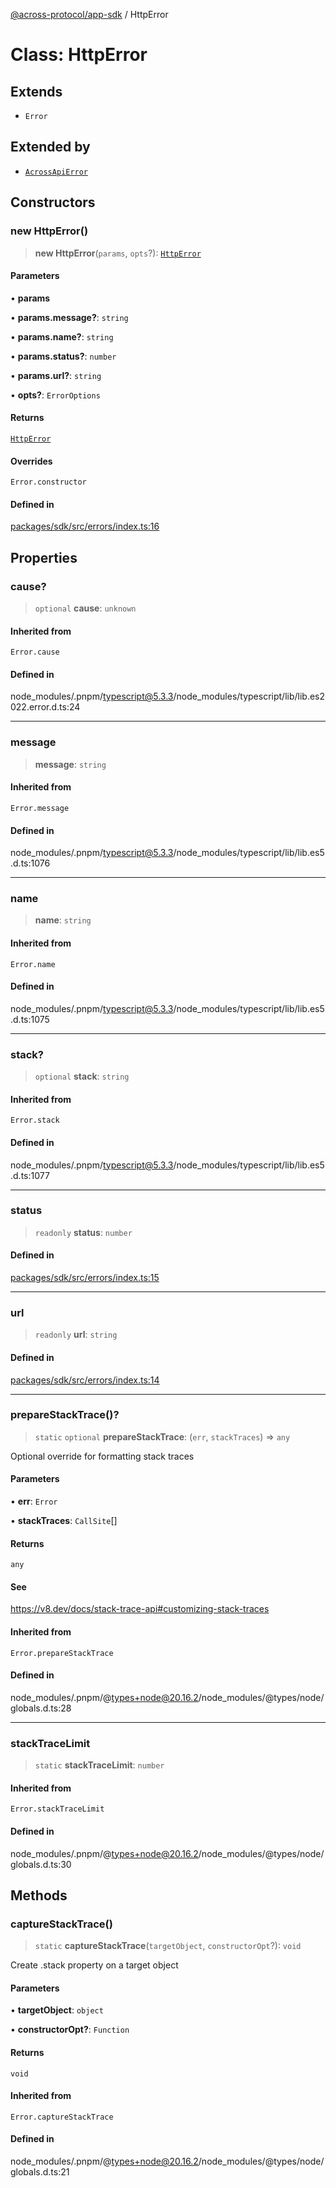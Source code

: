 [@across-protocol/app-sdk](../README.md) / HttpError

# Class: HttpError

## Extends

- `Error`

## Extended by

- [`AcrossApiError`](AcrossApiError.md)

## Constructors

### new HttpError()

> **new HttpError**(`params`, `opts`?): [`HttpError`](HttpError.md)

#### Parameters

• **params**

• **params.message?**: `string`

• **params.name?**: `string`

• **params.status?**: `number`

• **params.url?**: `string`

• **opts?**: `ErrorOptions`

#### Returns

[`HttpError`](HttpError.md)

#### Overrides

`Error.constructor`

#### Defined in

[packages/sdk/src/errors/index.ts:16](https://github.com/across-protocol/toolkit/blob/fa61c35c7597804e093096de254dbc326f096003/packages/sdk/src/errors/index.ts#L16)

## Properties

### cause?

> `optional` **cause**: `unknown`

#### Inherited from

`Error.cause`

#### Defined in

node_modules/.pnpm/typescript@5.3.3/node_modules/typescript/lib/lib.es2022.error.d.ts:24

---

### message

> **message**: `string`

#### Inherited from

`Error.message`

#### Defined in

node_modules/.pnpm/typescript@5.3.3/node_modules/typescript/lib/lib.es5.d.ts:1076

---

### name

> **name**: `string`

#### Inherited from

`Error.name`

#### Defined in

node_modules/.pnpm/typescript@5.3.3/node_modules/typescript/lib/lib.es5.d.ts:1075

---

### stack?

> `optional` **stack**: `string`

#### Inherited from

`Error.stack`

#### Defined in

node_modules/.pnpm/typescript@5.3.3/node_modules/typescript/lib/lib.es5.d.ts:1077

---

### status

> `readonly` **status**: `number`

#### Defined in

[packages/sdk/src/errors/index.ts:15](https://github.com/across-protocol/toolkit/blob/fa61c35c7597804e093096de254dbc326f096003/packages/sdk/src/errors/index.ts#L15)

---

### url

> `readonly` **url**: `string`

#### Defined in

[packages/sdk/src/errors/index.ts:14](https://github.com/across-protocol/toolkit/blob/fa61c35c7597804e093096de254dbc326f096003/packages/sdk/src/errors/index.ts#L14)

---

### prepareStackTrace()?

> `static` `optional` **prepareStackTrace**: (`err`, `stackTraces`) => `any`

Optional override for formatting stack traces

#### Parameters

• **err**: `Error`

• **stackTraces**: `CallSite`[]

#### Returns

`any`

#### See

https://v8.dev/docs/stack-trace-api#customizing-stack-traces

#### Inherited from

`Error.prepareStackTrace`

#### Defined in

node_modules/.pnpm/@types+node@20.16.2/node_modules/@types/node/globals.d.ts:28

---

### stackTraceLimit

> `static` **stackTraceLimit**: `number`

#### Inherited from

`Error.stackTraceLimit`

#### Defined in

node_modules/.pnpm/@types+node@20.16.2/node_modules/@types/node/globals.d.ts:30

## Methods

### captureStackTrace()

> `static` **captureStackTrace**(`targetObject`, `constructorOpt`?): `void`

Create .stack property on a target object

#### Parameters

• **targetObject**: `object`

• **constructorOpt?**: `Function`

#### Returns

`void`

#### Inherited from

`Error.captureStackTrace`

#### Defined in

node_modules/.pnpm/@types+node@20.16.2/node_modules/@types/node/globals.d.ts:21
